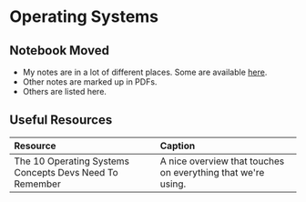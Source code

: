# Operating Systems

## Notebook Moved

* My notes are in a lot of different places. Some are available [here](https://sites.google.com/view/cps356/home).
* Other notes are marked up in PDFs.
* Others are listed here.

## Useful Resources

| Resource | Caption |
| :--- | :--- |
| The 10 Operating Systems Concepts Devs Need To Remember | A nice overview that touches on everything that we're using.  |

